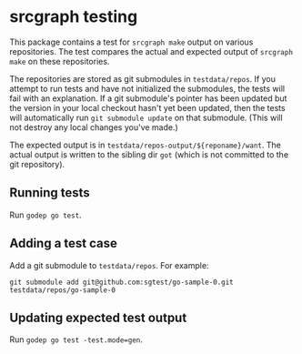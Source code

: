 # srcgraph testing

This package contains a test for `srcgraph make` output on various repositories.
The test compares the actual and expected output of `srcgraph make` on these
repositories.

The repositories are stored as git submodules in `testdata/repos`. If you
attempt to run tests and have not initialized the submodules, the tests will
fail with an explanation. If a git submodule's pointer has been updated but the
version in your local checkout hasn't yet been updated, then the tests will
automatically run `git submodule update` on that submodule. (This will not
destroy any local changes you've made.)

The expected output is in `testdata/repos-output/${reponame}/want`. The actual
output is written to the sibling dir `got` (which is not committed to the git
repository).

## Running tests

Run `godep go test`.


## Adding a test case

Add a git submodule to `testdata/repos`. For example:

```
git submodule add git@github.com:sgtest/go-sample-0.git testdata/repos/go-sample-0
```


## Updating expected test output

Run `godep go test -test.mode=gen`.
